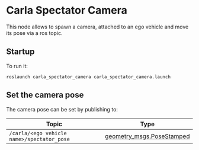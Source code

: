 # Carla Spectator Camera

This node allows to spawn a camera, attached to an ego vehicle and move its pose via a ros topic.

## Startup

To run it:

    roslaunch carla_spectator_camera carla_spectator_camera.launch

## Set the camera pose

The camera pose can be set by publishing to:

| Topic                                      | Type                                                                                         |
| ------------------------------------------ | -------------------------------------------------------------------------------------------- |
| `/carla/<ego vehicle name>/spectator_pose` | [geometry_msgs.PoseStamped](http://docs.ros.org/api/geometry_msgs/html/msg/PoseStamped.html) |
